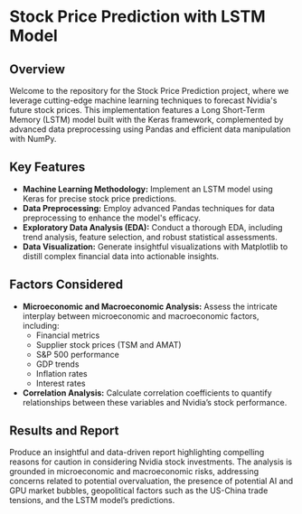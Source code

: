 # Stock Price Prediction with LSTM Model

## Overview

Welcome to the repository for the Stock Price Prediction project, where we leverage cutting-edge machine learning techniques to forecast Nvidia's future stock prices. This implementation features a Long Short-Term Memory (LSTM) model built with the Keras framework, complemented by advanced data preprocessing using Pandas and efficient data manipulation with NumPy.

## Key Features

- **Machine Learning Methodology:** Implement an LSTM model using Keras for precise stock price predictions.
- **Data Preprocessing:** Employ advanced Pandas techniques for data preprocessing to enhance the model's efficacy.
- **Exploratory Data Analysis (EDA):** Conduct a thorough EDA, including trend analysis, feature selection, and robust statistical assessments.
- **Data Visualization:** Generate insightful visualizations with Matplotlib to distill complex financial data into actionable insights.

## Factors Considered

- **Microeconomic and Macroeconomic Analysis:** Assess the intricate interplay between microeconomic and macroeconomic factors, including:
  - Financial metrics
  - Supplier stock prices (TSM and AMAT)
  - S&P 500 performance
  - GDP trends
  - Inflation rates
  - Interest rates
- **Correlation Analysis:** Calculate correlation coefficients to quantify relationships between these variables and Nvidia’s stock performance.

## Results and Report

Produce an insightful and data-driven report highlighting compelling reasons for caution in considering Nvidia stock investments. The analysis is grounded in microeconomic and macroeconomic risks, addressing concerns related to potential overvaluation, the presence of potential AI and GPU market bubbles, geopolitical factors such as the US-China trade tensions, and the LSTM model’s predictions.

